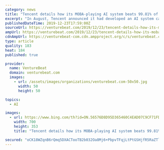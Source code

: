 ```yaml
---
category: news
title: "Tencent details how its MOBA-playing AI system beats 99.81% of human opponents"
excerpt: "In August, Tencent announced it had developed an AI system capable of defeating teams of pros in a five-on-five match in Honor of Kings (or Arena of Valor, depending on the region). This was a noteworthy achievement — Honor of Kings occupies the video game subgenre known as multiplayer online battle arena games (MOBAs), which are incomplete ..."
publishedDateTime: 2019-12-23T17:59:00Z
sourceUrl: https://venturebeat.com/2019/12/23/tencent-details-how-its-moba-playing-ai-system-beats-99-81-of-human-opponents/
ampUrl: https://venturebeat.com/2019/12/23/tencent-details-how-its-moba-playing-ai-system-beats-99-81-of-human-opponents/amp/
cdnAmpUrl: https://venturebeat-com.cdn.ampproject.org/c/s/venturebeat.com/2019/12/23/tencent-details-how-its-moba-playing-ai-system-beats-99-81-of-human-opponents/amp/
type: article
quality: 183
heat: 184
published: true

provider:
  name: VentureBeat
  domain: venturebeat.com
  images:
    - url: /assets/images/organizations/venturebeat.com-50x50.jpg
      width: 50
      height: 50

topics:
  - AI

images:
  - url: https://www.bing.com/th?id=ON.56576D8D95D365460C4EAD07C9CF71FD
    width: 700
    height: 353
    title: "Tencent details how its MOBA-playing AI system beats 99.81% of human opponents"

secured: "oCK18WZqnB6rQmq5DXACTooTB2b032Oa8Mj6+PbpvTFqjLtPtGSHjfR5RaZTlBuqD45GBCXxkXmCTFB/dMddDTdh5FpbMuvqHlgCABFObaa9n5ulYKzn/aFQBTxNqJTCGrrjBf8Yxgo9GoFK4liqNoexpWceHbox3VGJiI54KP/PGhF3zPNxe5+HuM7KmcmmUK6w0gONZGDT28QkcMQg4kbBDWMRPPWKEQIdzc7E3i9lXUJST2KJ/OjPpHbYlZXEfFsP0snJEZRttrUMQC3uKYEbjKVx2usz84WfWmmbKe4=;ezqF2sx3tnwdqbWh6wVw6w=="
---
```


